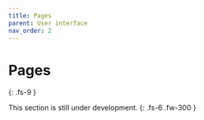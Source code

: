 ```yaml
---
title: Pages
parent: User interface
nav_order: 2
---
```


# Pages
{: .fs-9 }

This section is still under development.
{: .fs-6 .fw-300 }
